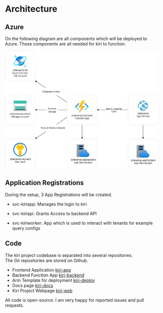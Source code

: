 # Architecture

## Azure

On the following diagram are all components which will be deployed to Azure. Those components are all needed for kiri to function. 

<img width=700px src="https://github.com/schmm2/kiri-docs/raw/main/docs/img/kiri-architecture.jpg?raw=true">  

## Application Registrations

During the setup, 3 App Registrations will be created.

- svc-kiriapp: Manages the login to kiri

- svc-kiriapi: Grants Access to backend API

- svc-kiriworker: App which is used to interact with tenants for example query configs

## Code

The kiri project codebase is separated into several repositories.  
The Git repositories are stored on Github.

- Frontend Application [kiri-app](https://github.com/schmm2/kiri-app)
- Backend Function App [kiri-backend](https://github.com/schmm2/kiri-backend)
- Arm Template for deployment [kiri-deploy](https://github.com/schmm2/kiri-deploy)
- Docs page [kiri-docs](https://github.com/schmm2/kiri-docs)
- Kiri Project Webpage [kiri-web](https://github.com/schmm2/kiri-web)

<!-- end of the list -->

All code is open-source. I am very happy for reported issues and pull requests.
